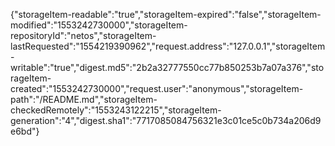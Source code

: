 {"storageItem-readable":"true","storageItem-expired":"false","storageItem-modified":"1553242730000","storageItem-repositoryId":"netos","storageItem-lastRequested":"1554219390962","request.address":"127.0.0.1","storageItem-writable":"true","digest.md5":"2b2a32777550cc77b850253b7a07a376","storageItem-created":"1553242730000","request.user":"anonymous","storageItem-path":"/README.md","storageItem-checkedRemotely":"1553243122215","storageItem-generation":"4","digest.sha1":"7717085084756321e3c01ce5c0b734a206d9e6bd"}